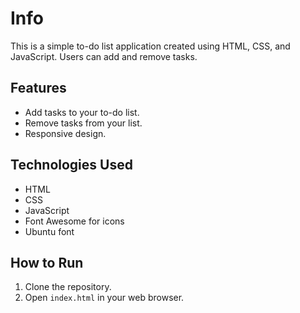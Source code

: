 # Info

This is a simple to-do list application created using HTML, CSS, and JavaScript. Users can add and remove tasks.

## Features
- Add tasks to your to-do list.
- Remove tasks from your list.
- Responsive design.

## Technologies Used
- HTML
- CSS
- JavaScript
- Font Awesome for icons
- Ubuntu font

## How to Run
1. Clone the repository.
2. Open `index.html` in your web browser.
